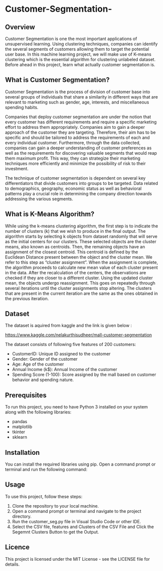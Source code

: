 # Customer-Segmentation-

## Overview

Customer Segmentation is one the most important applications of unsupervised learning. Using clustering techniques, companies can identify the several segments of customers allowing them to target the potential user base. In this machine learning project, we will make use of K-means clustering which is the essential algorithm for clustering unlabeled dataset. Before ahead in this project, learn what actually customer segmentation is.

## What is Customer Segmentation?

Customer Segmentation is the process of division of customer base into several groups of individuals that share a similarity in different ways that are relevant to marketing such as gender, age, interests, and miscellaneous spending habits.

Companies that deploy customer segmentation are under the notion that every customer has different requirements and require a specific marketing effort to address them appropriately. Companies aim to gain a deeper approach of the customer they are targeting. Therefore, their aim has to be specific and should be tailored to address the requirements of each and every individual customer. Furthermore, through the data collected, companies can gain a deeper understanding of customer preferences as well as the requirements for discovering valuable segments that would reap them maximum profit. This way, they can strategize their marketing techniques more efficiently and minimize the possibility of risk to their investment.

The technique of customer segmentation is dependent on several key differentiators that divide customers into groups to be targeted. Data related to demographics, geography, economic status as well as behavioral patterns play a crucial role in determining the company direction towards addressing the various segments.

## What is K-Means Algorithm?

While using the k-means clustering algorithm, the first step is to indicate the number of clusters (k) that we wish to produce in the final output. The algorithm starts by selecting k objects from dataset randomly that will serve as the initial centers for our clusters. These selected objects are the cluster means, also known as centroids. Then, the remaining objects have an assignment of the closest centroid. This centroid is defined by the Euclidean Distance present between the object and the cluster mean. We refer to this step as “cluster assignment”. When the assignment is complete, the algorithm proceeds to calculate new mean value of each cluster present in the data. After the recalculation of the centers, the observations are checked if they are closer to a different cluster. Using the updated cluster mean, the objects undergo reassignment. This goes on repeatedly through several iterations until the cluster assignments stop altering. The clusters that are present in the current iteration are the same as the ones obtained in the previous iteration.

## Dataset

The dataset is aquired from kaggle and the link is given below :

https://www.kaggle.com/nelakurthisudheer/mall-customer-segmentation

The dataset consists of following five features of 200 customers:

- CustomerID: Unique ID assigned to the customer
- Gender: Gender of the customer
- Age: Age of the customer
- Annual Income (k$): Annual Income of the customer
- Spending Score (1-100): Score assigned by the mall based on customer behavior and spending nature.

## Prerequisites

To run this project, you need to have Python 3 installed on your system along with the following libraries:

- pandas
- matplotlib
- tkinter
- sklearn

## Installation

You can install the required libraries using pip. Open a command prompt or terminal and run the following command:

## Usage

To use this project, follow these steps:

1. Clone the repository to your local machine.
2. Open a command prompt or terminal and navigate to the project directory.
3. Run the customer_seg.py file in Visual Studio Code or other IDE.
4. Select the CSV file, features and Clusters of the CSV File and Click the Segemnt Clusters Button to get the Output.

## Licence

This project is licensed under the MIT License - see the LICENSE file for details.
